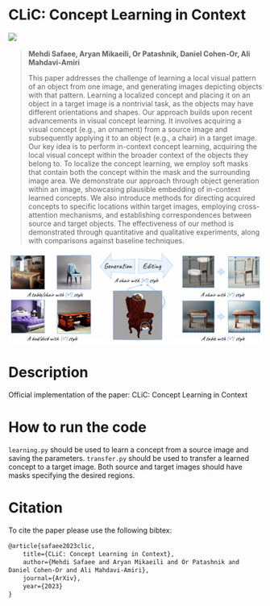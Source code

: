 # CLiC: Concept Learning in Context
<!--<a href="https://arxiv.org/abs/2303.10735v3"><img src="https://img.shields.io/badge/arXiv-2303.10753-b31b1b.svg" height=20.5></a>-->
<a href="https://mehdi0xc.github.io/clic"><img src="https://img.shields.io/static/v1?label=Project&message=Website&color=red" height=20.5></a>

> **Mehdi Safaee, Aryan Mikaeili, Or Patashnik, Daniel Cohen-Or, Ali Mahdavi-Amiri**
>   
>This paper addresses the challenge of learning a local visual pattern of an object from one image, and generating images depicting objects with that pattern. Learning a localized concept
      and placing it on an object in a target image is a nontrivial task, as the objects may have different orientations and shapes. Our approach builds upon recent advancements in visual concept learning.
      It involves acquiring a visual concept (e.g., an ornament) from a source image and subsequently applying it to an object (e.g., a chair) in a target image. Our key idea is to perform in-context concept learning,
      acquiring the local visual concept within the broader context of the objects they belong to. To localize the concept learning, we employ soft masks that contain both the concept within the mask and the surrounding image area.
      We demonstrate our approach through object generation within an image, showcasing plausible embedding of in-context learned concepts. We also introduce methods for directing acquired concepts to specific locations within target images,
      employing cross-attention mechanisms, and establishing correspondences between source and target objects. The effectiveness of our method is demonstrated through quantitative and qualitative experiments, along with comparisons against baseline techniques.

<p align="center">
<img src="https://github.com/Mehdi0xC/clic/blob/page/resources/teaser.png" width="800px"/>
</p>

# Description

Official implementation of the paper:  CLiC: Concept Learning in Context

# How to run the code
`learning.py` should be used to learn a concept from a source image and saving the parameters. `transfer.py` should be used to transfer a learned concept to a target image. Both source and target images should have masks specifying the desired regions.

# Citation
To cite the paper please use the following bibtex:

``` 
@article{safaee2023clic,
    title={CLiC: Concept Learning in Context},
    author={Mehdi Safaee and Aryan Mikaeili and Or Patashnik and Daniel Cohen-Or and Ali Mahdavi-Amiri},
    journal={ArXiv},
    year={2023}
}
```